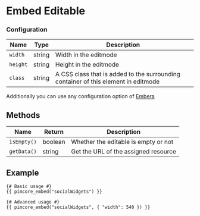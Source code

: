 # Embed Editable

### Configuration

| Name     | Type   | Description                                                                        |
|----------|--------|------------------------------------------------------------------------------------|
| `width`  | string | Width in the editmode                                                              |
| `height` | string | Height in the editmode                                                             |
| `class`  | string | A CSS class that is added to the surrounding container of this element in editmode |

Additionally you can use any configuration option of [Embera](https://github.com/mpratt/Embera)

## Methods

| Name          | Return    | Description                                                            |
|---------------|-----------|------------------------------------------------------------------------|
| `isEmpty()`   | boolean   | Whether the editable is empty or not                                   |
| `getData()`   | string    | Get the URL of the assigned resource                                   |

## Example

```twig
{# Basic usage #}
{{ pimcore_embed("socialWidgets") }}

{# Advanced usage #}
{{ pimcore_embed("socialWidgets", { "width": 540 }) }}
```
